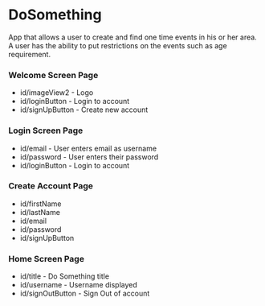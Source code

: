 # DoSomething

App that allows a user to create and find one time events in his or her area. A user has the ability to put restrictions on the events such as age requirement. 

### Welcome Screen Page
- id/imageView2 - Logo
- id/loginButton - Login to account
- id/signUpButton - Create new account

### Login Screen Page
- id/email - User enters email as username
- id/password - User enters their password
- id/loginButton - Login to account

### Create Account Page
- id/firstName
- id/lastName
- id/email
- id/password
- id/signUpButton

### Home Screen Page
- id/title - Do Something title
- id/username - Username displayed
- id/signOutButton - Sign Out of account

